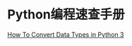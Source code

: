 # Python编程速查手册

[How To Convert Data Types in Python 3](https://www.digitalocean.com/community/tutorials/how-to-convert-data-types-in-python-3)



